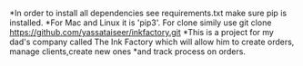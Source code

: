 *In order to install all dependencies see requirements.txt make sure pip is installed.
*For Mac and Linux it is 'pip3'. For clone simily use git clone https://github.com/yassataiseer/inkfactory.git
*This is a project for my dad's company called The Ink Factory which will allow him to create orders, manage clients,create new ones
*and track process on orders.
